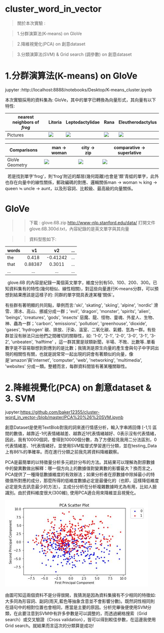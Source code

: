 # cluster_word_in_vector



>關於本次實驗 : 

>1.分群演算法(K-means) on GloVe

>2.降維視覺化(PCA) on 創意dataset

>3.分類演算法(SVM) & Grid search (調參數) on 創意dataset 

# 1.分群演算法(K-means) on GloVe

jupyter :http://localhost:8888/notebooks/Desktop/K-means_cluster.ipynb

本次實驗採用的資料集為: GloVe，其中的單字已轉換為向量形式，其向量有以下特性:

| nearest neighbors of <br/> <em>frog</em> | Litoria             |  Leptodactylidae | Rana | Eleutherodactylus |
| --- | ------------------------------- | ------------------- | ---------------- | ------------------- |
| Pictures | <img src="http://nlp.stanford.edu/projects/glove/images/litoria.jpg"></img> | <img src="http://nlp.stanford.edu/projects/glove/images/leptodactylidae.jpg"></img> | <img src="http://nlp.stanford.edu/projects/glove/images/rana.jpg"></img> | <img src="http://nlp.stanford.edu/projects/glove/images/eleutherodactylus.jpg"></img> |

| Comparisons | man -> woman             |  city -> zip | comparative -> superlative |
| --- | ------------------------|-------------------------|-------------------------|
| GloVe Geometry | <img src="http://nlp.stanford.edu/projects/glove/images/man_woman_small.jpg"></img>  | <img src="http://nlp.stanford.edu/projects/glove/images/city_zip_small.jpg"></img> | <img src="http://nlp.stanford.edu/projects/glove/images/comparative_superlative_small.jpg"></img> |


    若是找到單字'frog'，則'frog'附近的鄰居(幾何距離)也會是'類'青蛙的單字，此外也存在向量中的線性關係，郵政編碼的對應、邏輯關係man -> woman ≒ king -> queen ≒ uncle -> aunt，以及形容詞、比較級、最高級的向量關係。

# GloVe

>>下載 : glove.6B.zip http://www-nlp.stanford.edu/data/
>>打開文件glove.6B.300d.txt，內容紀錄的是英文單字與其向量

>>資料型態如下: 

| words  |   v1  |   v2    | ... |
| :----- |:-----:| :-----: | --: |
| the    | 0.418 | -0.41242| ... |
| that   | 0.88387 | 0.3011 | ... |
| ...    | ...   | ...     | ... | 

    glove.6B 的內容是紀錄一萬個英文單字，維度分別有50、100、200、300。已知資料集有的特性(幾何相似、線性相關)，對這些向量進行K-means分群，可以預想到結果應該是這樣子的: 同群的單字間具表達某種'關係'。



有些群有著明顯的共同點，舉例而言:'ski', 'skating', 'skiing', 'alpine', 'nordic' 滑雪、滑冰、高山、挪威分成一群；'evil', 'dragon', 'monster', 'spirits', 'alien', 'beings', 'creatures', 'gods', 'insects' 惡魔、龍、怪物、靈魂、外星人、生物、神、蟲為一群；'carbon', 'emissions', 'pollution', 'greenhouse', 'dioxide', 'gases', 'hydrogen' 碳、排放、汙染、溫室、二氧化碳、氣體、氫為一群。有些群並沒有辦法只出他們之間確切的關聯性，如:
'1-0', '2-1', '2-0', '3-0', '3-1', '3-2', 'unbeaten', 'halftime' ，這一群其實是球類新聞，半場、不敗、比數等..單看數字是不容易聯想到對應到的是比數；我猜測是原生向量的產生會與句子中字詞出現的相關性有關，也就是說常常一起出現的詞會有著類似的向量，像是'amazon'與'internet', 'computer', 'web', 'networking', 'multimedia', 'websites' 分成一類。整體而言，每群資料間皆有著某種關聯性。


# 2.降維視覺化(PCA) on 創意dataset & 3. SVM

jupyter:https://github.com/baker12355/cluster-word_in_vector-/blob/master/PCA%20%26%20SVM.ipynb

創意Dataset是使用TextBlob對我的詞來進行情感分析，輸入字串將回傳 [-1,1] 區間的數值，越靠近-1代表情緒越差、越靠近1代表情緒越好、0表示沒有代表情緒，因此，我有10000個詞，會得到10000個分數，為了方便起見我用二分法區別，0代表情緒差、1代表情緒好。並使用SVM監督式學習進行分類，並在testing_Data上有86%的準確率。而在進行分類之前我先將資料降維觀察。

PCA是最簡單的以特徵量分析多元統計分布的方法。其結果可以理解為對原數據中的變異數做出解釋：哪一個方向上的數據值對變異數的影響最大？換而言之，PCA提供了一種降低數據維度的有效辦法；如果分析者在原數據中除掉最小的特徵值所對應的成分，那麼所得的低維度數據必定是最優化的（也即，這樣降低維度必定是失去訊息最少的方法）。主成分分析在分析複雜數據時尤為有用，比如人臉識別。由於資料維度很大(300維), 使用PCA適合用來降維並且視覺化。

![GITHUB](https://github.com/baker12355/cluster-word_in_vector-/blob/master/distribution.JPG)

由圖可知這兩個資料不是分得很開，我猜測是因為資料集擁有不少相同的特徵如:大多同為形容詞、副詞(雨天,藍色等抽象含意並不會影響分數)。既然詞性相同則在語句中的相對位置也會相同，應當是主要的原因。分析完畢後便使用SVM分類，在此要注意到SVM中有許多參數是可以調整的，而透過網格搜索（Grid search）或交叉驗證（Cross validation），皆可以得到較佳參數，在這邊我使用Grid search。就結果而言這次的分類算是成功!



